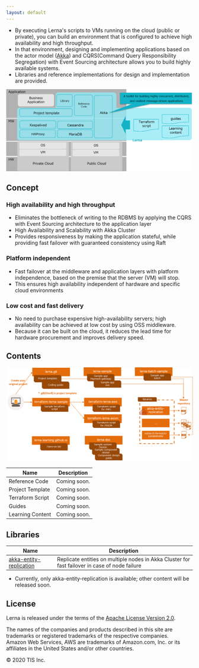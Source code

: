 ```yaml
---
layout: default
---
```


- By executing Lerna's scripts to VMs running on the cloud (public or private), you can build an environment that is configured to achieve high availability and high throughput.
- In that environment, designing and implementing applications based on the actor model ([Akka](https://akka.io/)) and CQRS(Command Query Responsibility Segregation) with Event Sourcing architecture allows you to build highly available systems.
- Libraries and reference implementations for design and implementation are provided.


![](img/lerna_overview.png)


## Concept

### High availability and high throughput

- Eliminates the bottleneck of writing to the RDBMS by applying the CQRS with Event Sourcing architecture to the application layer
- High Availability and Scalability with Akka Cluster
- Provides responsiveness by making the application stateful, while providing fast failover with guaranteed consistency using Raft

### Platform independent

- Fast failover at the middleware and application layers with platform independence, based on the premise that the server (VM) will stop.
- This ensures high availability independent of hardware and specific cloud environments


### Low cost and fast delivery

- No need to purchase expensive high-availability servers; high availability can be achieved at low cost by using OSS middleware.
- Because it can be built on the cloud, it reduces the lead time for hardware procurement and improves delivery speed.


## Contents
![](img/lerna_content_map.png)

| Name  | Description |
| ----------- | ---- |
| Reference Code  | Coming soon. |
| Project Template | Coming soon. |
| Terraform Script | Coming soon. |
| Guides | Coming soon. |
| Learning Content | Coming soon. |

## Libraries
| Name  | Description |
| ----------- | ---- |
| [akka-entity-replication](https://github.com/lerna-stack/akka-entity-replication) | Replicate entities on multiple nodes in Akka Cluster for fast failover in case of node failure |

* Currently, only akka-entity-replication is available; other content will be released soon.

## License
Lerna is released under the terms of the [Apache License Version 2.0](./LICENSE).


The names of the companies and products described in this site are trademarks or registered trademarks of the respective companies.  
Amazon Web Services, AWS are trademarks of Amazon.com, Inc. or its affiliates in the United States and/or other countries.

© 2020 TIS Inc.


<div>
<!-- Global site tag (gtag.js) - Google Analytics -->
<script async src="https://www.googletagmanager.com/gtag/js?id=UA-179004683-1"></script>
<script>
  window.dataLayer = window.dataLayer || [];
  function gtag(){dataLayer.push(arguments);}
  gtag('js', new Date());

  gtag('config', 'UA-179004683-1');
</script>
</div>